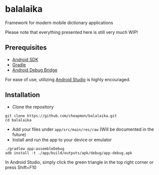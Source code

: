 # balalaika
Framework for modern mobile dictionary applications

Please note that everything presented here is still very much WIP!

## Prerequisites
* [Android SDK](https://developer.android.com/studio/command-line/sdkmanager)
* [Gradle](https://gradle.org/)
* [Android Debug Bridge](https://developer.android.com/studio/command-line/adb)

For ease of use, utilizing [Android Studio](https://developer.android.com/studio) is highly encouraged.

## Installation

* Clone the repository
```
git clone https://github.com/cheapmon/balalaika.git
cd balalaika
```
* Add your files under `app/src/main/res/raw` (Will be documented in the future)
* Install and run the app to your device or emulator
```
./gradlew app:assembleDebug
adb install -t ./app/build/outputs/apk/debug/app-debug.apk
```
In Android Studio, simply click the green triangle in the top right corner or press Shift+F10
